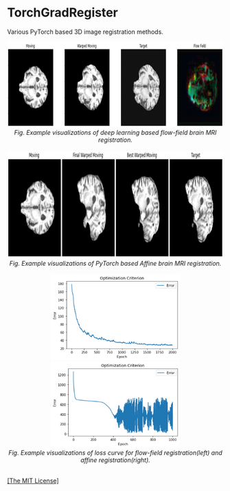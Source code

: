 <h1>TorchGradRegister</h1>
<p>Various PyTorch based 3D image registration methods.</p>

<p align="center">
    <img width="900" height="200" src="https://github.com/AgamChopra/TorchGradRegister/blob/main/assets/flow_test.jpg"> 
    <br><i>Fig. Example visualizations of deep learning based flow-field brain MRI registration.</i><br><br>
    <img width="900" height="250" src="https://github.com/AgamChopra/TorchGradRegister/blob/main/assets/affine_test.jpg"> 
    <br><i>Fig. Example visualizations of PyTorch based Affine brain MRI registration.</i><br><br>
    <img width="300" height="200" src="https://github.com/AgamChopra/TorchGradRegister/blob/main/assets/flow_test_loss.png">   
    <img width="300" height="200" src="https://github.com/AgamChopra/TorchGradRegister/blob/main/assets/affine_test_loss.png">  
    <br><i>Fig. Example visualizations of loss curve for flow-field registration(left) and affine registration(right).</i><br><br>
</p>

<p><a href="https://raw.githubusercontent.com/AgamChopra/TorchGradRegister/main/LICENSE.md" target="blank">[The MIT License]</a></p>
